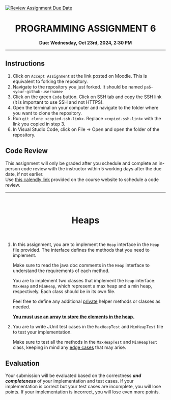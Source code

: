 [![Review Assignment Due Date](https://classroom.github.com/assets/deadline-readme-button-22041afd0340ce965d47ae6ef1cefeee28c7c493a6346c4f15d667ab976d596c.svg)](https://classroom.github.com/a/K7_4WB3Y)

<center><h1>PROGRAMMING ASSIGNMENT 6</h1>

**Due: Wednesday, Oct 23rd, 2024, 2:30 PM**</center>

---
## **Instructions**
1. Click on `Accept Assignment` at the link posted on Moodle. This is equivalent to forking the repository.</font>
2. Navigate to the repository you just forked. It should be named `pa6-<your-github-username>`
3. Click on the green `Code` button. Click on SSH tab and copy the SSH link (it is important to use SSH and not HTTPS).
4. Open the terminal on your computer and navigate to the folder where you want to clone the repository.
5. Run `git clone <copied-ssh-link>`. Replace `<copied-ssh-link>` with the link you copied in step 3.
6. In Visual Studio Code, click on File -> Open and open the folder of the repository. 

## **Code Review**
This assignment will only be graded after you schedule and complete an in-person code review 
with the instructor within 5 working days after the due date, if not earlier. \
Use [this calendly link](https://calendly.com/ssultan-dpq/) provided on the course website to schedule a code review.

---

<br/>
<h1><center>Heaps</h1></center>

<br/>

1. In this assignment, you are to implement the `Heap` interface in the `Heap` file provided. The interface defines the methods that you need to implement. 

    Make sure to read the java doc comments in the `Heap` interface to understand the requirements of each method.

    You are to implement two classes that implement the `Heap` interface: `MaxHeap` and `MinHeap`, which represent a max heap and a min heap, respectively. Each class should be in its own file.

    Feel free to define any additional <u>private</u> helper methods or classes as needed. 

    <u><b>You must use an array to store the elements in the heap.</b></u>

2. You are to write JUnit test cases in the `MaxHeapTest` and `MinHeapTest` file to test your implementation.

    Make sure to test all the methods in the `MaxHeapTest` and `MinHeapTest` class, keeping in mind any <u>edge cases</u> that may arise.

## Evaluation

Your submission will be evaluated based on the correctness **_and completeness_** of your implementation and test cases. If your implementation is correct but your test cases are incomplete, you will lose points. If your implementation is incorrect, you will lose even more points.
